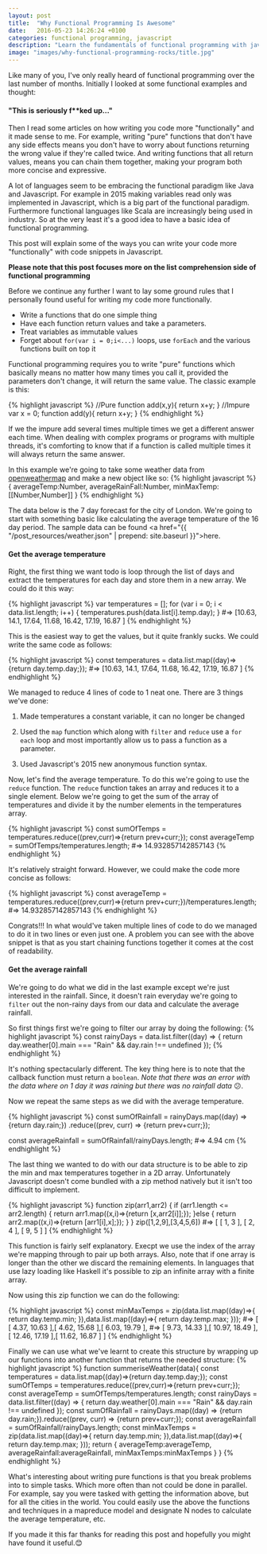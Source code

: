 ```yaml
---
layout: post
title:  "Why Functional Programming Is Awesome"
date:   2016-05-23 14:26:24 +0100
categories: functional programming, javascript
description: "Learn the fundamentals of functional programming with javascript"
image: "images/why-functional-programming-rocks/title.jpg"
---
```



Like many of you, I've only really heard of functional programming over the last number of months.
Initially I looked at some functional examples and thought:

#### "This is seriously f**ked up..."

Then I read some articles on how writing you code more "functionally" and it made sense to me. For example, writing "pure" functions that don't have any side effects means you don't have to worry about functions returning the wrong value if they're called twice. And writing functions that all return values, means you can chain them together, making your program both more concise and expressive.

A lot of languages seem to be embracing the functional paradigm like Java and Javascript. For example in 2015 making variables read only was implemented in Javascript, which is a big part of the functional paradigm.  Furthermore functional languages like Scala are increasingly being used in industry. So at the very least it's a good idea to have a basic idea of functional programming.

This post will explain some of the ways you can write your code more "functionally" with code snippets in Javascript.

**Please note that this post focuses more on the list comprehension side of functional programming**

Before we continue any further I want to lay some ground rules that I personally found useful for writing my code more functionally.

- Write a functions that do one simple thing
- Have each function return values and take a parameters.
- Treat variables as immutable values
- Forget about `for(var i = 0;i<...)` loops, use `forEach` and the various functions built on top it

Functional programming requires you to write "pure" functions which basically means no matter how many times you call it, provided the parameters don't change, it will return the same value. The classic example is this:

{% highlight javascript %}
//Pure
function add(x,y){
  return x+y;
}
//Impure
var x = 0;
function add(y){
  return x+y;
}
{% endhighlight %}

If we the impure add several times multiple times we get a different answer each time. When dealing with complex programs or programs with multiple threads, it's comforting to know that if a function is called multiple times it will always return the same answer.

In this example we're going to take some weather data from <a href="http://openweathermap.org/">openweathermap</a> and make a new object like so:
{% highlight javascript %}
{
  averageTemp:Number,
  averageRainFall:Number,
  minMaxTemp:[[Number,Number]]
}
{% endhighlight %}

 The data below is the 7 day forecast for the city of London. We're going to start with something basic like calculating the average temperature of the 16 day period. The sample data can be found <a href="{{ "/post_resources/weather.json" | prepend: site.baseurl }}">here</a>.

#### Get the average temperature
Right, the first thing we want todo is loop through the list of days and extract the temperatures for each day and store them in a new array. We could do it this way:

{% highlight javascript %}
var temperatures = [];
for (var i = 0; i < data.list.length; i++) {
 temperatures.push(data.list[i].temp.day);
}
#=>  [10.63, 14.1, 17.64, 11.68, 16.42, 17.19, 16.87 ]
{% endhighlight %}

This is the easiest way to get the values, but it quite frankly sucks. We could write the same code as follows:

{% highlight javascript %}
const temperatures = data.list.map((day)=>{return day.temp.day;});
#=> [10.63, 14.1, 17.64, 11.68, 16.42, 17.19, 16.87 ]
{% endhighlight %}

We managed to reduce 4 lines of code to 1 neat one. There are 3 things we've done:

1. Made temperatures a constant variable, it can no longer be changed

2. Used the `map` function which along with `filter` and `reduce` use a `for each` loop and most importantly allow us to pass a function as a parameter.

3. Used Javascript's 2015 new anonymous function syntax.

Now, let's find the average temperature. To do this we're going to use the `reduce` function. The `reduce` function takes an array and reduces it to a single element. Below we're going to get the sum of the array of temperatures and divide it by the number elements in the temperatures array.

{% highlight javascript %}
const sumOfTemps = temperatures.reduce((prev,curr)=>{return prev+curr;});
const averageTemp = sumOfTemps/temperatures.length;
#=> 14.932857142857143
{% endhighlight %}

It's relatively straight forward. However, we could make the code more concise as follows:

{% highlight javascript %}
const averageTemp = temperatures.reduce((prev,curr)=>{return prev+curr;})/temperatures.length;
#=> 14.932857142857143
{% endhighlight %}

Congrats!!! In what would've taken multiple lines of code to do we managed to do it in two lines or even just one. A problem you can see with the above snippet is that as you start chaining functions together it comes at the cost of readability.

#### Get the average rainfall

We're going to do what we did in the last example except we're just interested in the rainfall. Since, it doesn't rain everyday we're going to `filter` out the non-rainy days from our data and calculate the average rainfall.

So first things first we're going to filter our array by doing the following:
{% highlight javascript %}
const rainyDays = data.list.filter((day) => {
  return day.weather[0].main === "Rain" && day.rain !== undefined
});
{% endhighlight %}

It's nothing spectacularly different. The key thing here is to note that the callback function must return a `boolean`. <i>Note that there was an error with the data where on 1 day it was raining but there was no rainfall data</i> 😕.

Now we repeat the same steps as we did with the average temperature.

{% highlight javascript %}
const sumOfRainfall = rainyDays.map((day) => {return day.rain;})
  .reduce((prev, curr) => {return prev+curr;});

const averageRainfall = sumOfRainfall/rainyDays.length;
#=> 4.94 cm
{% endhighlight %}

The last thing we wanted to do with our data structure is to be able to zip the min and max temperatures together in a 2D array. Unfortunately Javascript doesn't come bundled with a zip method natively but it isn't too difficult to implement.

{% highlight javascript %}
function zip(arr1,arr2) {
  if (arr1.length <= arr2.length) {
    return arr1.map((x,i)=>{return [x,arr2[i]];});
  }else {
    return arr2.map((x,i)=>{return [arr1[i],x];});
  }
}
zip([1,2,9],[3,4,5,6])
#=> [ [ 1, 3 ], [ 2, 4 ], [ 9, 5 ] ]
{% endhighlight %}

This function is fairly self explanatory. Execpt we use the index of the array we're mapping through to pair up both arrays. Also, note that if one array is longer than the other we discard the remaining elements. In languages that use lazy loading like Haskell it's possible to zip an infinite array with a finite array.

Now using this zip function we can do the following:

{% highlight javascript %}
const minMaxTemps =
  zip(data.list.map((day)=>{
    return day.temp.min;
  }),data.list.map((day)=>{
      return day.temp.max;
    }));
#=> [ [ 4.37, 10.63 ],[ 4.62, 15.68 ],[ 6.03, 19.79 ],
#=> [ 9.73, 14.33 ],[ 10.97, 18.49 ],[ 12.46, 17.19 ],[ 11.62, 16.87 ] ]
{% endhighlight %}

Finally we can use what we've learnt to create this structure by wrapping up our functions into another function that returns the needed structure:
{% highlight javascript %}
function summeriseWeather(data){
  const temperatures = data.list.map((day)=>{return day.temp.day;});
  const sumOfTemps = temperatures.reduce((prev,curr)=>{return prev+curr;});
  const averageTemp = sumOfTemps/temperatures.length;
  const rainyDays =
  data.list.filter((day) => {
    return day.weather[0].main === "Rain" && day.rain !== undefined
  });
  const sumOfRainfall =
  rainyDays.map((day) => {return day.rain;}).reduce((prev, curr) => {return prev+curr;});
  const averageRainfall = sumOfRainfall/rainyDays.length;
  const minMaxTemps =
  zip(data.list.map((day)=>{
    return day.temp.min;
  }),data.list.map((day)=>{
      return day.temp.max;
    }));
  return {
    averageTemp:averageTemp,
    averageRainfall:averageRainfall,
    minMaxTemps:minMaxTemps
  }
}
{% endhighlight %}

What's interesting about writing pure functions is that you break problems into to simple tasks. Which more often than not could be done in parallel. For example, say you were tasked with getting the information above, but for all the cities in the world. You could easily use the above the functions and techniques in a mapreduce model and designate N nodes to calculate the  average temperature, etc.

If you made it this far thanks for reading this post and hopefully you might have found it useful.😊
